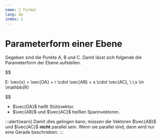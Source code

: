 ```yaml
---
name: 🔖 Formel
lang: de
index: 1
---
```


# Parameterform einer Ebene

Gegeben sind die Punkte A, B und C. Damit lässt sich folgende die Parameterform der Ebene aufstellen.

$$

E: \vec{x} = \vec{OA} + r \cdot \vec{AB} + s \cdot \vec{AC}, \ r,s \in \mathbb{R}

$$

- $\vec{OA}$ heißt Stützvektor.
- $\vec{AB}$ und $\vec{AC}$ heißen Spannvektoren.

:::alert{warn}
Damit dies gelingen kann, müssen die Vektoren $\vec{AB}$ und $\vec{AC}$ **nicht** parallel sein. Wenn sie parallel sind, dann wird nur eine Gerade beschrieben.
:::
